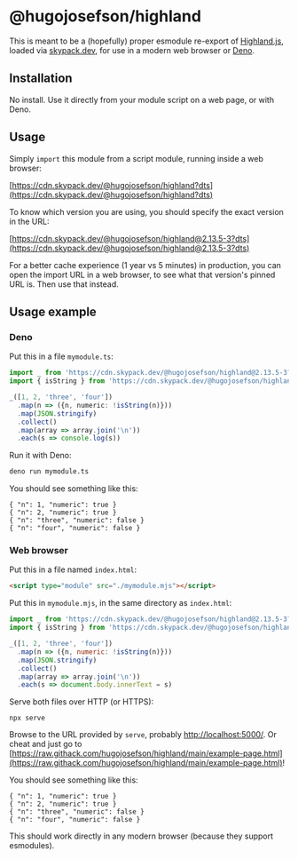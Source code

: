 # @hugojosefson/highland

This is meant to be a (hopefully) proper esmodule re-export of
[Highland.js](https://github.com/caolan/highland), loaded via
[skypack.dev](https://skypack.dev/), for use in a modern web browser or
[Deno](https://deno.land).

## Installation

No install. Use it directly from your module script on a web page, or with Deno.

## Usage

Simply `import` this module from a script module, running inside a web
browser:

[https://cdn.skypack.dev/@hugojosefson/highland?dts](https://cdn.skypack.dev/@hugojosefson/highland?dts)

To know which version you are using, you should
specify the exact version in the URL:

[https://cdn.skypack.dev/@hugojosefson/highland@2.13.5-3?dts](https://cdn.skypack.dev/@hugojosefson/highland@2.13.5-3?dts)

For a better cache experience (1 year vs 5 minutes) in production, you can open the import URL in a web browser, to see what that version's pinned URL is. Then use that instead.

## Usage example

### Deno

Put this in a file `mymodule.ts`:

```typescript
import _ from 'https://cdn.skypack.dev/@hugojosefson/highland@2.13.5-3?dts'
import { isString } from 'https://cdn.skypack.dev/@hugojosefson/highland@2.13.5-3?dts'

_([1, 2, 'three', 'four'])
  .map(n => ({n, numeric: !isString(n)}))
  .map(JSON.stringify)
  .collect()
  .map(array => array.join('\n'))
  .each(s => console.log(s))
```

Run it with Deno:

```sh
deno run mymodule.ts
```

You should see something like this:

```
{ "n": 1, "numeric": true }
{ "n": 2, "numeric": true }
{ "n": "three", "numeric": false }
{ "n": "four", "numeric": false }
```

### Web browser

Put this in a file named `index.html`:

```html
<script type="module" src="./mymodule.mjs"></script>
```

Put this in `mymodule.mjs`, in the same directory as `index.html`:

```js
import _ from 'https://cdn.skypack.dev/@hugojosefson/highland@2.13.5-3?dts'
import { isString } from 'https://cdn.skypack.dev/@hugojosefson/highland@2.13.5-3?dts'

_([1, 2, 'three', 'four'])
  .map(n => ({n, numeric: !isString(n)}))
  .map(JSON.stringify)
  .collect()
  .map(array => array.join('\n'))
  .each(s => document.body.innerText = s)
```

Serve both files over HTTP (or HTTPS):

```
npx serve
```

Browse to the URL provided by `serve`, probably
[http://localhost:5000/](http://localhost:5000/). Or cheat and just go
to
[https://raw.githack.com/hugojosefson/highland/main/example-page.html](https://raw.githack.com/hugojosefson/highland/main/example-page.html)!

You should see something like this:

```
{ "n": 1, "numeric": true }
{ "n": 2, "numeric": true }
{ "n": "three", "numeric": false }
{ "n": "four", "numeric": false }
```

This should work directly in any modern browser (because they support
esmodules).
